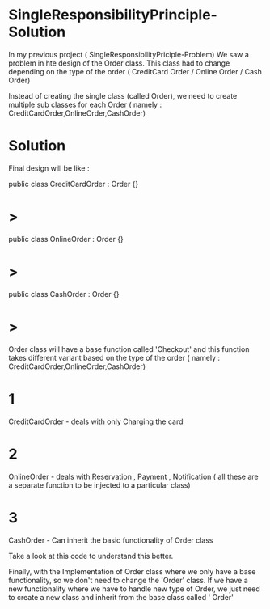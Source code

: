 # SingleResponsibilityPrinciple-Solution

In my previous project ( SingleResponsibilityPriciple-Problem) We saw a problem in hte design of the Order class. This class had to change depending on the type of the order ( CreditCard Order / Online Order / Cash Order)

Instead of creating the single class (called Order), we need to create multiple sub classes for each Order ( namely : CreditCardOrder,OnlineOrder,CashOrder)

# Solution 

Final design will be like : 


public class CreditCardOrder  : Order
{}

# >
public class OnlineOrder : Order
{}

# >
public class CashOrder  : Order 
{}
# >

Order class will have a base function called 'Checkout' and this function takes different variant based on the type of the order ( namely : CreditCardOrder,OnlineOrder,CashOrder)


# 1
CreditCardOrder - deals with only Charging the card
# 2
OnlineOrder - deals with Reservation , Payment , Notification ( all these are a separate function to be injected to a particular class)
# 3
CashOrder  - Can inherit the basic functionality of Order class


Take a look at this code to understand this better.

Finally, with the Implementation of Order class where we only have a base functionality, so we don't need to change the 'Order' class. If we have a new functionality where we have to handle new type of Order, we just need to create a new class and inherit from the base class called ' Order'
